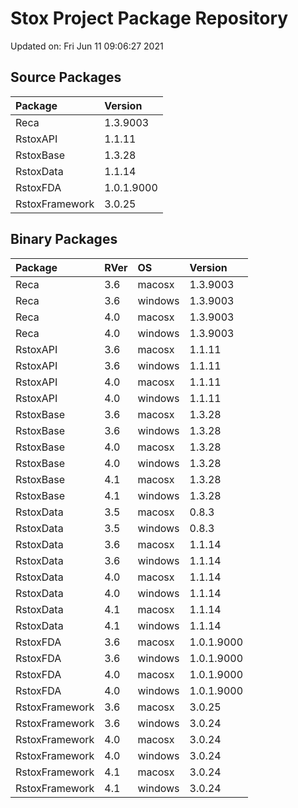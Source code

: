 # Stox Project Package Repository


Updated on: Fri Jun 11 09:06:27 2021
## Source Packages

|Package        |Version    |
|:--------------|:----------|
|Reca           |1.3.9003   |
|RstoxAPI       |1.1.11     |
|RstoxBase      |1.3.28     |
|RstoxData      |1.1.14     |
|RstoxFDA       |1.0.1.9000 |
|RstoxFramework |3.0.25     |

## Binary Packages

|Package        |RVer |OS      |Version    |
|:--------------|:----|:-------|:----------|
|Reca           |3.6  |macosx  |1.3.9003   |
|Reca           |3.6  |windows |1.3.9003   |
|Reca           |4.0  |macosx  |1.3.9003   |
|Reca           |4.0  |windows |1.3.9003   |
|RstoxAPI       |3.6  |macosx  |1.1.11     |
|RstoxAPI       |3.6  |windows |1.1.11     |
|RstoxAPI       |4.0  |macosx  |1.1.11     |
|RstoxAPI       |4.0  |windows |1.1.11     |
|RstoxBase      |3.6  |macosx  |1.3.28     |
|RstoxBase      |3.6  |windows |1.3.28     |
|RstoxBase      |4.0  |macosx  |1.3.28     |
|RstoxBase      |4.0  |windows |1.3.28     |
|RstoxBase      |4.1  |macosx  |1.3.28     |
|RstoxBase      |4.1  |windows |1.3.28     |
|RstoxData      |3.5  |macosx  |0.8.3      |
|RstoxData      |3.5  |windows |0.8.3      |
|RstoxData      |3.6  |macosx  |1.1.14     |
|RstoxData      |3.6  |windows |1.1.14     |
|RstoxData      |4.0  |macosx  |1.1.14     |
|RstoxData      |4.0  |windows |1.1.14     |
|RstoxData      |4.1  |macosx  |1.1.14     |
|RstoxData      |4.1  |windows |1.1.14     |
|RstoxFDA       |3.6  |macosx  |1.0.1.9000 |
|RstoxFDA       |3.6  |windows |1.0.1.9000 |
|RstoxFDA       |4.0  |macosx  |1.0.1.9000 |
|RstoxFDA       |4.0  |windows |1.0.1.9000 |
|RstoxFramework |3.6  |macosx  |3.0.25     |
|RstoxFramework |3.6  |windows |3.0.24     |
|RstoxFramework |4.0  |macosx  |3.0.24     |
|RstoxFramework |4.0  |windows |3.0.24     |
|RstoxFramework |4.1  |macosx  |3.0.24     |
|RstoxFramework |4.1  |windows |3.0.24     |
